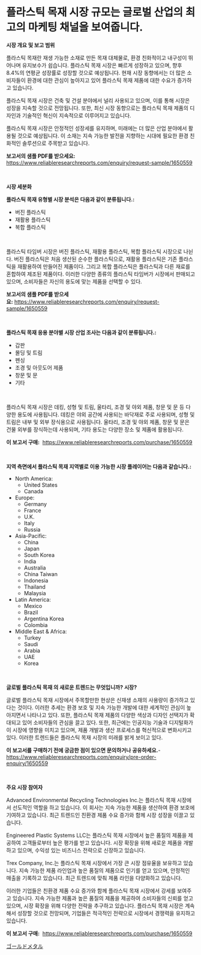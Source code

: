 <p><h1>플라스틱 목재 시장 규모는 글로벌 산업의 최고의 마케팅 채널을 보여줍니다.</h1></p><p><strong>시장 개요 및 보고 범위</strong></p>
<p><p>플라스틱 목재란 재생 가능한 소재로 만든 목재 대체물로, 환경 친화적이고 내구성이 뛰어나며 유지보수가 쉽습니다. 플라스틱 목재 시장은 빠르게 성장하고 있으며, 향후 8.4%의 연평균 성장률로 성장할 것으로 예상됩니다. 현재 시장 동향에서는 더 많은 소비자들이 환경에 대한 관심이 높아지고 있어 플라스틱 목재 제품에 대한 수요가 증가하고 있습니다.</p><p>플라스틱 목재 시장은 건축 및 건설 분야에서 널리 사용되고 있으며, 이를 통해 시장은 성장을 지속할 것으로 전망됩니다. 또한, 최신 시장 동향으로는 플라스틱 목재 제품의 디자인과 기술적인 혁신이 지속적으로 이루어지고 있습니다.</p><p>플라스틱 목재 시장은 안정적인 성장세를 유지하며, 미래에는 더 많은 산업 분야에서 활용될 것으로 예상됩니다. 이 소재는 지속 가능한 발전을 지향하는 시대에 필요한 환경 친화적인 솔루션으로 주목받고 있습니다.</p></p>
<p><strong>보고서의 샘플 PDF를 받으세요:</strong> <a href="https://www.reliableresearchreports.com/enquiry/request-sample/1650559">https://www.reliableresearchreports.com/enquiry/request-sample/1650559</a></p>
<p>&nbsp;</p>
<p><strong>시장 세분화</strong></p>
<p><strong>플라스틱 목재 유형별 시장 분석은 다음과 같이 분류됩니다.:</strong></p>
<p><ul><li>버진 플라스틱</li><li>재활용 플라스틱</li><li>복합 플라스틱</li></ul></p>
<p>&nbsp;</p>
<p><p>플라스틱 타임버 시장은 버진 플라스틱, 재활용 플라스틱, 복합 플라스틱 시장으로 나뉜다. 버진 플라스틱은 처음 생산된 순수한 플라스틱으로, 재활용 플라스틱은 기존 플라스틱을 재활용하여 만들어진 제품이다. 그리고 복합 플라스틱은 플라스틱과 다른 재료를 혼합하여 제조된 제품이다. 이러한 다양한 종류의 플라스틱 타임버가 시장에서 판매되고 있으며, 소비자들은 자신의 용도에 맞는 제품을 선택할 수 있다.</p></p>
<p><strong>보고서의 샘플 PDF를 받으세요:</strong>&nbsp;<a href="https://www.reliableresearchreports.com/enquiry/request-sample/1650559">https://www.reliableresearchreports.com/enquiry/request-sample/1650559</a></p>
<p>&nbsp;</p>
<p><strong> 플라스틱 목재 응용 분야별 시장 산업 조사는 다음과 같이 분류됩니다.:</strong></p>
<p><ul><li>갑판</li><li>몰딩 및 트림</li><li>펜싱</li><li>조경 및 아웃도어 제품</li><li>창문 및 문</li><li>기타</li></ul></p>
<p>&nbsp;</p>
<p><p>플라스틱 목재 시장은 데킹, 성형 및 트림, 울타리, 조경 및 야외 제품, 창문 및 문 등 다양한 용도에 사용됩니다. 데킹은 야외 공간에 사용되는 바닥재로 주로 사용되며, 성형 및 트림은 내부 및 외부 장식용으로 사용됩니다. 울타리, 조경 및 야외 제품, 창문 및 문은 건물 외부를 장식하는데 사용되며, 기타 용도는 다양한 장소 및 제품에 활용됩니다.</p></p>
<p><strong>이 보고서 구매:</strong>&nbsp; <a href="https://www.reliableresearchreports.com/purchase/1650559">https://www.reliableresearchreports.com/purchase/1650559</a></p>
<p>&nbsp;</p>
<p><strong>지역 측면에서 플라스틱 목재 지역별로 이용 가능한 시장 플레이어는 다음과 같습니다.:</strong></p>
<p><ul>
    <li>
        North America:
        <ul>
            <li>United States</li>
            <li>Canada</li>
        </ul>
    </li>
    <li>
        Europe:
        <ul>
            <li>Germany</li>
            <li>France</li>
            <li>U.K.</li>
            <li>Italy</li>
            <li>Russia</li>
        </ul>
    </li>
    <li>
        Asia-Pacific:
        <ul>
            <li>China</li>
            <li>Japan</li>
            <li>South Korea</li>
            <li>India</li>
            <li>Australia</li>
            <li>China Taiwan</li>
            <li>Indonesia</li>
            <li>Thailand</li>
            <li>Malaysia</li>
        </ul>
    </li>
    <li>
        Latin America:
        <ul>
            <li>Mexico</li>
            <li>Brazil</li>
            <li>Argentina Korea</li>
            <li>Colombia</li>
        </ul>
    </li>
    <li>
        Middle East & Africa:
        <ul>
            <li>Turkey</li>
            <li>Saudi</li>
            <li>Arabia</li>
            <li>UAE</li>
            <li>Korea</li>
        </ul>
    </li>
    </ul></p>
<p>&nbsp;</p>
<p><strong>글로벌 플라스틱 목재 의 새로운 트렌드는 무엇입니까? 시장?</strong></p>
<p><p>글로벌 플라스틱 목재 시장에서 주목할만한 현상은 신재생 소재의 사용량이 증가하고 있다는 것이다. 이러한 추세는 환경 보호 및 지속 가능한 개발에 대한 세계적인 관심이 높아지면서 나타나고 있다. 또한, 플라스틱 목재 제품의 다양한 색상과 디자인 선택지가 확대되고 있어 소비자들의 관심을 끌고 있다. 또한, 최근에는 인공지능 기술과 디지털화가 이 시장에 영향을 미치고 있으며, 제품 개발과 생산 프로세스를 혁신적으로 변화시키고 있다. 이러한 트렌드들은 플라스틱 목재 시장의 미래를 밝게 보이고 있다.</p></p>
<p><strong>이 보고서를 구매하기 전에 궁금한 점이 있으면 문의하거나 공유하세요.</strong>- <a href="https://www.reliableresearchreports.com/enquiry/pre-order-enquiry/1650559">https://www.reliableresearchreports.com/enquiry/pre-order-enquiry/1650559</a></p>
<p>&nbsp;</p>
<p><strong>주요 시장 참여자</strong></p>
<p><p>Advanced Environmental Recycling Technologies Inc.는 플라스틱 목재 시장에서 선도적인 역할을 하고 있습니다. 이 회사는 지속 가능한 제품을 생산하여 환경 보호에 기여하고 있습니다. 최근 트렌드인 친환경 제품 수요 증가와 함께 시장 성장을 이끌고 있습니다.</p><p>Engineered Plastic Systems LLC는 플라스틱 목재 시장에서 높은 품질의 제품을 제공하여 고객들로부터 높은 평가를 받고 있습니다. 시장 확장을 위해 새로운 제품을 개발하고 있으며, 수익성 있는 비즈니스 전략으로 신장하고 있습니다.</p><p>Trex Company, Inc.는 플라스틱 목재 시장에서 가장 큰 시장 점유율을 보유하고 있습니다. 지속 가능한 제품 라인업과 높은 품질의 제품으로 인기를 얻고 있으며, 안정적인 매출을 기록하고 있습니다. 최근 트렌드에 맞춰 제품 라인을 다양화하고 있습니다.</p><p>이러한 기업들은 친환경 제품 수요 증가와 함께 플라스틱 목재 시장에서 강세를 보여주고 있습니다. 지속 가능한 제품과 높은 품질의 제품을 제공하여 소비자들의 신뢰를 얻고 있으며, 시장 확장을 위해 다양한 전략을 추구하고 있습니다. 플라스틱 목재 시장은 계속해서 성장할 것으로 전망되며, 기업들은 적극적인 전략으로 시장에서 경쟁력을 유지하고 있습니다.</p></p>
<p><strong>이 보고서 구매:</strong>&nbsp;&nbsp;<a href="https://www.reliableresearchreports.com/purchase/1650559">https://www.reliableresearchreports.com/purchase/1650559</a></p>
<p><p><a href="https://github.com/nemesis2824/Market-Research-Report-List-1/blob/main/748393011062.md">ゴールドメタル</a></p></p>
